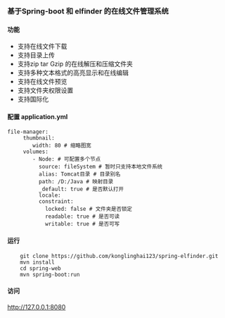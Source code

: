 ### 基于Spring-boot 和 elfinder 的在线文件管理系统

#### 功能
- 支持在线文件下载
- 支持目录上传
- 支持zip tar Gzip 的在线解压和压缩文件夹
- 支持多种文本格式的高亮显示和在线编辑
- 支持在线文件预览
- 支持文件夹权限设置
- 支持国际化

#### 配置 application.yml
```
file-manager:
     thumbnail:
        width: 80 # 缩略图宽
     volumes:
        - Node: # 可配置多个节点
          source: fileSystem # 暂时只支持本地文件系统
          alias: Tomcat目录 # 目录别名
          path: /D:/Java # 映射目录
          _default: true # 是否默认打开
          locale:
          constraint:
            locked: false # 文件夹是否锁定
            readable: true # 是否可读
            writable: true # 是否可写
```

#### 运行
```
    git clone https://github.com/konglinghai123/spring-elfinder.git
    mvn install
    cd spring-web
    mvn spring-boot:run
```

#### 访问
http://127.0.0.1:8080
